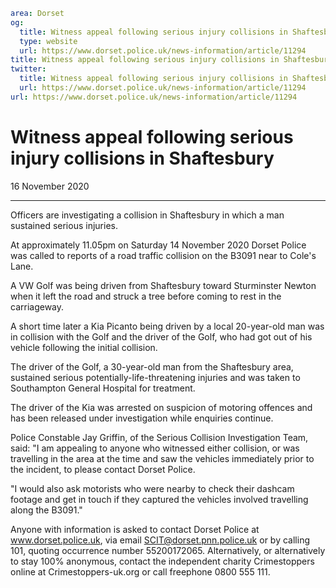 ```yaml
area: Dorset
og:
  title: Witness appeal following serious injury collisions in Shaftesbury
  type: website
  url: https://www.dorset.police.uk/news-information/article/11294
title: Witness appeal following serious injury collisions in Shaftesbury |
twitter:
  title: Witness appeal following serious injury collisions in Shaftesbury
  url: https://www.dorset.police.uk/news-information/article/11294
url: https://www.dorset.police.uk/news-information/article/11294
```

# Witness appeal following serious injury collisions in Shaftesbury

16 November 2020

* * *

Officers are investigating a collision in Shaftesbury in which a man sustained serious injuries.

At approximately 11.05pm on Saturday 14 November 2020 Dorset Police was called to reports of a road traffic collision on the B3091 near to Cole's Lane.

A VW Golf was being driven from Shaftesbury toward Sturminster Newton when it left the road and struck a tree before coming to rest in the carriageway.

A short time later a Kia Picanto being driven by a local 20-year-old man was in collision with the Golf and the driver of the Golf, who had got out of his vehicle following the initial collision.

The driver of the Golf, a 30-year-old man from the Shaftesbury area, sustained serious potentially-life-threatening injuries and was taken to Southampton General Hospital for treatment.

The driver of the Kia was arrested on suspicion of motoring offences and has been released under investigation while enquiries continue.

Police Constable Jay Griffin, of the Serious Collision Investigation Team, said: "I am appealing to anyone who witnessed either collision, or was travelling in the area at the time and saw the vehicles immediately prior to the incident, to please contact Dorset Police.

"I would also ask motorists who were nearby to check their dashcam footage and get in touch if they captured the vehicles involved travelling along the B3091."

Anyone with information is asked to contact Dorset Police at www.dorset.police.uk, via email SCIT@dorset.pnn.police.uk or by calling 101, quoting occurrence number 55200172065. Alternatively, or alternatively to stay 100% anonymous, contact the independent charity Crimestoppers online at Crimestoppers-uk.org or call freephone 0800 555 111.
